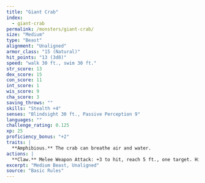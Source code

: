 ```yaml
---
title: "Giant Crab"
index:
  - giant-crab
permalink: /monsters/giant-crab/
size: "Medium"
type: "Beast"
alignment: "Unaligned"
armor_class: "15 (Natural)"
hit_points: "13 (3d8)"
speed: "walk 30 ft., swim 30 ft."
str_score: 13
dex_score: 15
con_score: 11
int_score: 1
wis_score: 9
cha_score: 3
saving_throws: ""
skills: "Stealth +4"
senses: "Blindsight 30 ft., Passive Perception 9"
languages: ""
challenge_rating: 0.125
xp: 25
proficiency_bonus: "+2"
traits: |
  **Amphibious.** The crab can breathe air and water.
actions: |
  **Claw.** Melee Weapon Attack: +3 to hit, reach 5 ft., one target. Hit: 4 (1d6 + 1) bludgeoning damage, and the target is grappled (escape DC 11). The crab has two claws, each of which can grapple only one target.  
excerpt: "Medium Beast, Unaligned"
source: "Basic Rules"
---
```

